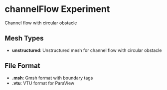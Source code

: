 # channelFlow Experiment

Channel flow with circular obstacle

## Mesh Types

- **unstructured**: Unstructured mesh for channel flow with circular obstacle

## File Format
- **.msh**: Gmsh format with boundary tags
- **.vtu**: VTU format for ParaView

